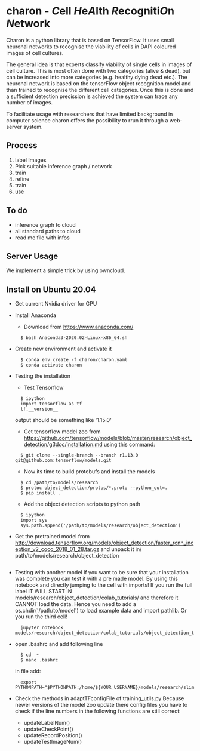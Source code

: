 # charon - *C*ell *H*e*A*lth *R*ecogniti*O*n *N*etwork
Charon is a python library that is based on TensorFlow. It uses small neuronal networks to recognise the viability of cells in DAPI coloured images of cell cultures.

The general idea is that experts classify viability of single cells in images of cell culture. This is most often done with two categories (alive & dead), but can be increased into more categories (e.g. healthy dying dead etc.). The neuronal network is based on the tensorFlow object recognition model and than trained to recognise the different cell categories. Once this is done and a sufficient detection precission is achieved the system can trace any number of images.

To facilitate usage with researchers that have limited background in computer science charon offers the possibility to rrun it through a web-server system.



## Process
1.  label Images
2.  Pick suitable inference graph / network
3.  train
4.  refine
5.  train
6.  use

## To do

* inference graph to cloud
* all standard paths to cloud 
* read me file with infos
 

## Server Usage
 We implement a simple trick by using owncloud. 

## Install on Ubuntu 20.04

* Get current Nvidia driver for GPU
* Install Anaconda 
  * Download from https://www.anaconda.com/
  ```
    $ bash Anaconda3-2020.02-Linux-x86_64.sh 
  ```
* Create new environment and activate it
  ```
    $ conda env create -f charon/charon.yaml 
    $ conda activate charon   
  ```
* Testing the installation
  * Test Tensorflow
  ```
    $ ipython
    import tensorflow as tf    
    tf.__version__  
  ```
  output should be something like '1.15.0'


  * Get tensorflow model zoo from https://github.com/tensorflow/models/blob/master/research/object_detection/g3doc/installation.md using this command:
  ```
    $ git clone --single-branch --branch r1.13.0 git@github.com:tensorflow/models.git
  ```
  * Now its time to build protobufs and install the models
  ```
    $ cd /path/to/models/research
    $ protoc object_detection/protos/*.proto --python_out=.
    $ pip install .

  ```
  * Add the object detection scripts to python path
  ```
    $ ipython
    import sys 
    sys.path.append('/path/to/models/research/object_detection')    

* Get the pretrained model from http://download.tensorflow.org/models/object_detection/faster_rcnn_inception_v2_coco_2018_01_28.tar.gz and unpack it in/ path/to/models/research/object_detection
  ```
* Testing with another model
    If you want to be sure that your installation was complete you can test it with a pre made
    model. By using this notebook and directly jumping to the cell with imports! If you run the full
    label IT WILL START IN models/research/object_detection/colab_tutorials/ and therefore it CANNOT load the data. Hence you need to add a os.chdir('/path/to/model') to load example data and import pathlib.  Or you run the third cell!
  ```
    jupyter notebook models/research/object_detection/colab_tutorials/object_detection_tutorial.ipynb 
  ```

* open .bashrc and add following line
  ```
    $ cd  ~
    $ nano .bashrc
  ```
    in file add:
  ```
    export PYTHONPATH="$PYTHONPATH:/home/${YOUR_USERNAME}/models/research/slim"
  ```

* Check the methods in adaptTFconfigFile of training_utils.py
  Because newer versions of the model zoo update there config files you have to check if the line numbers
  in the following functions are still correct:
  * updateLabelNum()
  * updateCheckPoint()
  * updateRecordPosition()
  * updateTestImageNum()


